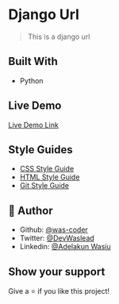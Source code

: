 # Django Url

> This is a django url

## Built With

- Python

## Live Demo

[Live Demo Link]()

## Style Guides

- [CSS Style Guide](http://udacity.github.io/frontend-nanodegree-styleguide/css.html)
- [HTML Style Guide](http://udacity.github.io/frontend-nanodegree-styleguide/index.html)
- [Git Style Guide](https://udacity.github.io/git-styleguide/)

## 👤 Author

- Github: [@was-coder](https://github.com/was-coder)
- Twitter: [@DevWaslead](https://twitter.com/DevWaslead)
- Linkedin: [@Adelakun Wasiu](https://www.linkedin.com/in/wasiu-adelakun-1a2a5b1a6/)

## Show your support

Give a ⭐️ if you like this project!
